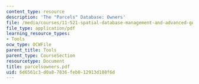 ```yaml
---
content_type: resource
description: 'The "Parcels" Database: Owners'
file: /media/courses/11-521-spatial-database-management-and-advanced-geographic-information-systems-spring-2003/6d6561c3d0a87836feb012913d108f6d_parcelsowners.pdf
file_type: application/pdf
learning_resource_types:
- Tools
ocw_type: OCWFile
parent_title: Tools
parent_type: CourseSection
resourcetype: Document
title: parcelsowners.pdf
uid: 6d6561c3-d0a8-7836-feb0-12913d108f6d
---
```

